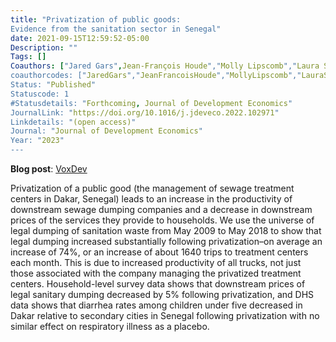 ```yaml
---
title: "Privatization of public goods:
Evidence from the sanitation sector in Senegal"
date: 2021-09-15T12:59:52-05:00
Description: ""
Tags: []
Coauthors: ["Jared Gars",Jean-François Houde","Molly Lipscomb","Laura Schechter"]
coauthorcodes: ["JaredGars","JeanFrancoisHoude","MollyLipscomb","LauraSchechter"]
Status: "Published"
Statuscode: 1
#Statusdetails: "Forthcoming, Journal of Development Economics"
JournalLink: "https://doi.org/10.1016/j.jdeveco.2022.102971"
Linkdetails: "(open access)"
Journal: "Journal of Development Economics"
Year: "2023"
---
```

**Blog post**: [VoxDev](https://voxdev.org/topic/infrastructure-urbanisation/impact-privatising-management-sanitation-utility-evidence-senegal)

Privatization of a public good (the management of sewage treatment centers in Dakar, Senegal)
leads to an increase in the productivity of downstream sewage dumping companies and a decrease in
downstream prices of the services they provide to households. We use the universe of legal dumping of
sanitation waste from May 2009 to May 2018 to show that legal dumping increased substantially following
privatization–on average an increase of 74%, or an increase of about 1640 trips to treatment centers each
month. This is due to increased productivity of all trucks, not just those associated with the company
managing the privatized treatment centers. Household-level survey data shows that downstream prices
of legal sanitary dumping decreased by 5% following privatization, and DHS data shows that diarrhea
rates among children under five decreased in Dakar relative to secondary cities in Senegal following
privatization with no similar effect on respiratory illness as a placebo.
